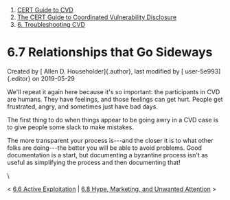 



1.  [CERT Guide to CVD](index.html)
2.  [The CERT Guide to Coordinated Vulnerability
    Disclosure](The-CERT-Guide-to-Coordinated-Vulnerability-Disclosure_47677443.html)
3.  [6. Troubleshooting CVD](6.-Troubleshooting-CVD_47677482.html)


# 6.7 Relationships that Go Sideways 




Created by [ Allen D. Householder]{.author}, last modified by [
user-5e993]{.editor} on 2019-05-29



We\'ll repeat it again here because it\'s so important: the participants
in CVD are humans. They have feelings, and those feelings can get hurt.
People get frustrated, angry, and sometimes just have bad days.

The first thing to do when things appear to be going awry in a CVD case
is to give people some slack to make mistakes.

The more transparent your process is---and the closer it is to what
other folks are doing---the better you will be able to avoid problems.
Good documentation is a start, but documenting a byzantine process
isn\'t as useful as simplifying the process and then documenting that!

\



\< [6.6 Active Exploitation](6.6-Active-Exploitation_47677488.html) \|
[6.8 Hype, Marketing, and Unwanted Attention](47677490.html) \>














